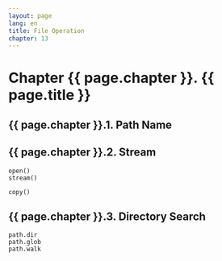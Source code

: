 ```yaml
---
layout: page
lang: en
title: File Operation
chapter: 13
---
```


# Chapter {{ page.chapter }}. {{ page.title }}

## {{ page.chapter }}.1. Path Name

## {{ page.chapter }}.2. Stream

    open()
    stream()

    copy()


## {{ page.chapter }}.3. Directory Search

    path.dir
    path.glob
    path.walk

